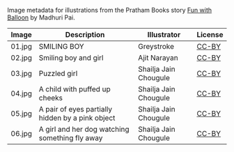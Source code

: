 Image metadata for illustrations from the Pratham Books story [Fun with Balloon](https://storyweaver.org.in/stories/1961-fun-with-balloon) by Madhuri Pai.

Image | Description | Illustrator | License
----- | ----------- | ----------- | -------
01.jpg | SMILING BOY | Greystroke | [CC-BY](https://creativecommons.org/licenses/by/4.0/)
02.jpg | Smiling boy and girl | Ajit Narayan | [CC-BY](https://creativecommons.org/licenses/by/4.0/)
03.jpg | Puzzled girl | Shailja Jain Chougule | [CC-BY](https://creativecommons.org/licenses/by/4.0/)
04.jpg | A child with puffed up cheeks | Shailja Jain Chougule | [CC-BY](https://creativecommons.org/licenses/by/4.0/)
05.jpg | A pair of eyes partially hidden by a pink object | Shailja Jain Chougule | [CC-BY](https://creativecommons.org/licenses/by/4.0/)
06.jpg | A girl and her dog watching something fly away | Shailja Jain Chougule | [CC-BY](https://creativecommons.org/licenses/by/4.0/)
